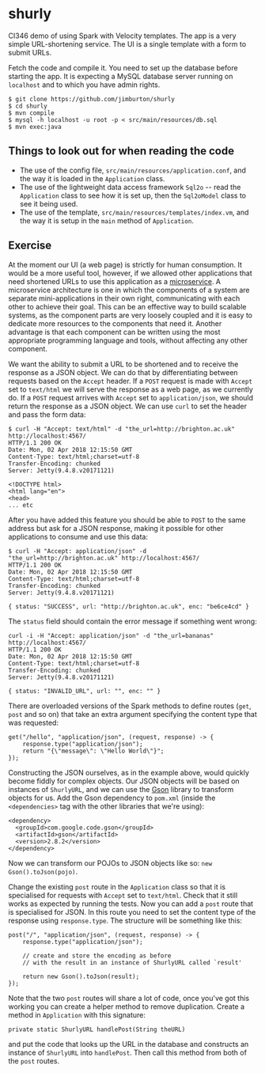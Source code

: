 # shurly

CI346 demo of using Spark with Velocity templates. The app is a very
simple URL-shortening service. The UI is a single template with a 
form to submit URLs.

Fetch the code and compile it. You need to set up the database before
starting the app. It is expecting a MySQL database server running on 
`localhost` and to which you have admin rights.

```
$ git clone https://github.com/jimburton/shurly
$ cd shurly
$ mvn compile
$ mysql -h localhost -u root -p < src/main/resources/db.sql
$ mvn exec:java
```

## Things to look out for when reading the code

+ The use of the config file, `src/main/resources/application.conf`,
and the way it is loaded in the `Application` class.
+ The use of the lightweight data access framework `Sql2o` -- read
the `Application` class to see how it is set up, then the `Sql2oModel` class
to see it being used.
+ The use of the template, `src/main/resources/templates/index.vm`,
and the way it is setup in the `main` method of `Application`.

## Exercise

At the moment our UI (a web page) is strictly for human consumption. It would be a more useful
tool, however, if we allowed other applications that need shortened URLs to use this application 
as a [microservice](https://en.wikipedia.org/wiki/Microservices). A microservice architecture is 
one in which the components of a system are separate mini-applications in their own right, 
communicating with each other to achieve their goal. This can be an effective way to build 
scalable systems, as the component parts are very loosely coupled and it is easy to
dedicate more resources to the components that need it. Another advantage is that each component
can be written using the most appropriate programming language and tools, without affecting any
other component.

We want the ability to submit a URL to be shortened and to receive the response as a JSON object.
We can do that by differentiating between requests based on the `Accept` header. If a `POST` request
is made with `Accept` set to `text/html` we will serve the response as a web page, as we currently
do. If a `POST` request arrives with `Accept` set to `application/json`, we should return the 
response as a JSON object. We can use `curl` to set the header and pass the form data:

```
$ curl -H "Accept: text/html" -d "the_url=http://brighton.ac.uk" http://localhost:4567/
HTTP/1.1 200 OK
Date: Mon, 02 Apr 2018 12:15:50 GMT
Content-Type: text/html;charset=utf-8
Transfer-Encoding: chunked
Server: Jetty(9.4.8.v20171121)

<!DOCTYPE html>
<html lang="en">
<head>
... etc
```

After you have added this feature you should be able to `POST` to the same address but ask for a
JSON response, making it possible for other applications to consume and use this data:

```
$ curl -H "Accept: application/json" -d "the_url=http://brighton.ac.uk" http://localhost:4567/
HTTP/1.1 200 OK
Date: Mon, 02 Apr 2018 12:15:50 GMT
Content-Type: text/html;charset=utf-8
Transfer-Encoding: chunked
Server: Jetty(9.4.8.v20171121)

{ status: "SUCCESS", url: "http://brighton.ac.uk", enc: "be6ce4cd" }
```

The `status` field should contain the error message if something went wrong:

```
curl -i -H "Accept: application/json" -d "the_url=bananas" http://localhost:4567/
HTTP/1.1 200 OK
Date: Mon, 02 Apr 2018 12:15:50 GMT
Content-Type: text/html;charset=utf-8
Transfer-Encoding: chunked
Server: Jetty(9.4.8.v20171121)

{ status: "INVALID_URL", url: "", enc: "" }
```

There are overloaded versions of the Spark methods to define routes (`get`, `post` and so on) that
take an extra argument specifying the content type that was requested:

```
get("/hello", "application/json", (request, response) -> {
    response.type("application/json");
    return "{\"message\": \"Hello World\"}";
});
```

Constructing the JSON ourselves, as in the example above, would quickly become fiddly for complex
objects. Our JSON objects will be based on instances of `ShurlyURL`, and we can use the 
[Gson](https://github.com/google/gson) library to transform objects for us. Add the Gson 
dependency to `pom.xml` (inside the `<dependencies>` tag with the other libraries that we're 
using):

```
<dependency>
  <groupId>com.google.code.gson</groupId>
  <artifactId>gson</artifactId>
  <version>2.8.2</version>
</dependency>  
``` 

Now we can transform our POJOs to JSON objects like so: `new Gson().toJson(pojo)`.

Change the existing `post` route in the `Application` class so that it is specialised for requests
with `Accept` set to `text/html`. Check that it still works as expected by running the tests. 
Now you can add a `post` route that is specialised for JSON. In this route you need to set the 
content type of the response using `response.type`. The structure will be something like this:

```
post("/", "application/json", (request, response) -> {
    response.type("application/json");
    
    // create and store the encoding as before
    // with the result in an instance of ShurlyURL called `result'
 
    return new Gson().toJson(result);
});
```

Note that the two `post` routes will share a lot of code, once you've got this working you can create 
a helper method to remove duplication. Create a method in `Application` with this signature:

```
private static ShurlyURL handlePost(String theURL)
```

and put the code that looks up the URL in the database and constructs an instance of `ShurlyURL` into
`handlePost`. Then call this method from both of the `post` routes.